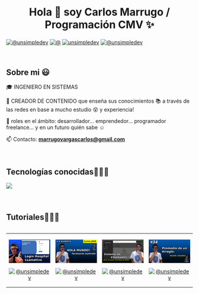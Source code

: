 <h1 align="center">Hola 👋  soy Carlos Marrugo / Programación CMV ✨ </h1> 

<p align="left">
  <a href="https://www.youtube.com/@ProgramacionCMV-sb3zx/featured" target="blank"><img align="center" src="https://img.shields.io/badge/YouTube-FF0000?style=for-the-badge&logo=youtube&logoColor=white" alt="@unsimpledev"  /></a>
<a href="https://www.tiktok.com/@carlos.marrugo_?_t=8iRRPLcghwU&_r=1" target="blank"><img align="center" src="https://img.shields.io/badge/TikTok-000000?style=for-the-badge&logo=tiktok&logoColor=white" alt="@" /></a>
<a href="https://www.facebook.com/profile.php?id=100092378391816&mibextid=ZbWKwL" target="blank"><img align="center" src="https://img.shields.io/badge/Facebook-1877F2?style=for-the-badge&logo=facebook&logoColor=white" alt="unsimpledev"  /></a>
<a href = "mailto:marrugovargascarlos@gmail.com" target="blank"><img align="center" src="https://img.shields.io/badge/Gmail-D14836?style=for-the-badge&logo=gmail&logoColor=white" alt="@unsimpledev"  /></a>
  </p>
<br>
<h2>Sobre mi 😃</h2>
<!--Intro start-->

<p align="left">
🎓 INGENIERO EN SISTEMAS

🎥 CREADOR DE CONTENIDO que enseña sus conocimientos 📚 a través de las redes en base a mucho estudio 😵 y experiencia!

📝 roles en el ámbito: desarrollador... emprendedor... programador freelance... y en un futuro quién sabe ☺️

📫 Contacto: **marrugovargascarlos@gmail.com**
<!--Intro end-->
  </p>
<br>

<h2 >Tecnologías conocidas👨🏻‍💻</h2>
<!--tech stack icons-->
<p align="left">
  <a href="https://skillicons.dev">
    <img src="https://skillicons.dev/icons?i=c,cs,cpp,java,php,py,css,html,js,nodejs,mysql,sqlite,git,github,eclipse,vscode,ps&perline=12" />
  </a>
</p>
<br>
<!-------------------------->
<div id="proyectos">
<h2 >Tutoriales👨🏻‍💻</h2>

<table align="left" >
<tr border="none">
  <td width="25%" align="center">
    <p align="center">
     <a href="https://youtu.be/Zve5cHTNKrM?si=-0pdlZGfdIVbByEu" title="Go to Source">
        <img align="center" width=100% src="Imagenes/Login Hospital.jpg"   alt="VIDEO" /></a>
      </p>
    <p align="center">
        <a href="https://youtu.be/Zve5cHTNKrM?si=-0pdlZGfdIVbByEu" target="blank"><img align="center" src="https://img.shields.io/badge/YouTube-FF0000?style=for-the-badge&logo=youtube&logoColor=white" alt="@unsimpledev"  /></a>
    </p>       
</td>
<td width="25%" align="center">
    <p align="center">
     <a href="https://youtube.com/playlist?list=PLA96kRUo8UuBtCaKTjKauuhgB0UwE6bPG&si=u7qxnMqbmZhsQf4L" title="Go to Source">
        <img align="center" width=100% src="Imagenes/Hola Mundo.png"   alt="VIDEO" /></a>
      </p>
    <p align="center">
        <a href="https://youtube.com/playlist?list=PLA96kRUo8UuBtCaKTjKauuhgB0UwE6bPG&si=u7qxnMqbmZhsQf4L" target="blank"><img align="center" src="https://img.shields.io/badge/YouTube-FF0000?style=for-the-badge&logo=youtube&logoColor=white" alt="@unsimpledev"  /></a>
    </p>       
</td>
  
  <td width="25%" align="center">
    <p align="center">
     <a href="https://youtu.be/tk6OgnNTLJs?si=oGAMudhzXBAwAtT2" title="Ver Video">
        <img align="center" width=100% src="Imagenes/Empleados p1.png"   alt="VIDEO" /></a>
      </p>
    <p align="center">
        <a href="https://youtu.be/tk6OgnNTLJs?si=oGAMudhzXBAwAtT2" target="blank"><img align="center" src="https://img.shields.io/badge/YouTube-FF0000?style=for-the-badge&logo=youtube&logoColor=white" alt="@unsimpledev"  /></a>
    </p>       
</td>

   <td width="25%" align="center">
    <p align="center">
     <a href="https://youtu.be/LjCmm4iLgmk?si=w80HtF99Z9Is4d_6" title="Ver Video">
        <img align="center" width=100% src="Imagenes/promedio arreglo.png"   alt="VIDEO" /></a>
      </p>
    <p align="center">
        <a href="https://youtu.be/LjCmm4iLgmk?si=w80HtF99Z9Is4d_6" target="blank"><img align="center" src="https://img.shields.io/badge/YouTube-FF0000?style=for-the-badge&logo=youtube&logoColor=white" alt="@unsimpledev"  /></a>
     </a>
    </p>       
</td>

<!--  <img  align="center"  src="https://github-readme-stats.vercel.app/api?username=unsimpledev&theme=dark&show_icons=true&count_private=true" />





